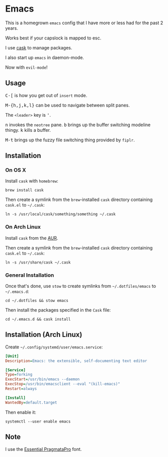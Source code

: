 # Emacs

This is a homegrown `emacs` config that I have more or less had for the past 2 years.

Works best if your capslock is mapped to esc.

I use [cask](https://github.com/cask/cask) to manage packages. 

I also start up `emacs` in daemon-mode. 

Now with `evil-mode`!

## Usage

<kbd>C-[</kbd> is how you get out of `insert` mode.

<kbd>M-{h,j,k,l}</kbd> can be used to navigate between split panes.

The `<leader>` key is <kbd>'</kbd>.

<kbd><leader>n</kbd> invokes the `neotree` pane.
<kbd><leader>b</kbd> brings up the buffer switching modeline thingy.
<kbd><leader>k</kbd> kills a buffer.

<kbd>M-t</kbd> brings up the fuzzy file switching thing provided by `fiplr`.

## Installation

### On OS X

Install `cask` with `homebrew`:

	brew install cask

Then create a symlink from the `brew`-installed `cask` directory containing `cask.el` to `~/.cask`:

    ln -s /usr/local/cask/something/something ~/.cask

### On Arch Linux

Install `cask` from the [AUR](https://aur.archlinux.org/packages/cask/).

Then create a symlink from the `brew`-installed `cask` directory containing `cask.el` to `~/.cask`:

    ln -s /usr/share/cask ~/.cask

### General Installation

Once that's done, use `stow` to create symlinks from `~/.dotfiles/emacs` to `~/.emacs.d`:

	cd ~/.dotfiles && stow emacs

Then install the packages specified in the `Cask` file:

	cd ~/.emacs.d && cask install

## Installation (Arch Linux)

Create `~/.config/systemd/user/emacs.service`:

``` cfg
[Unit]
Description=Emacs: the extensible, self-documenting text editor

[Service]
Type=forking
ExecStart=/usr/bin/emacs --daemon
ExecStop=/usr/bin/emacsclient --eval "(kill-emacs)"
Restart=always

[Install]
WantedBy=default.target
```

Then enable it:

	systemctl --user enable emacs

## Note

I use the [Essential PragmataPro](http://www.fsd.it/fonts/pragmatapro.htm) font. 

